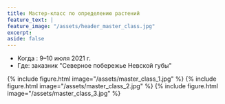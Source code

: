 ```yaml
---
title: Мастер-класс по определению растений
feature_text: |
feature_image: "/assets/header_master_class.jpg"
excerpt: 
aside: false
---
```


- Когда : 9–10 июля 2021 г.   
- Где: заказник "Северное побережье Невской губы"


{% include figure.html image="/assets/master_class_1.jpg" %}
{% include figure.html image="/assets/master_class_2.jpg" %}
{% include figure.html image="/assets/master_class_3.jpg" %}